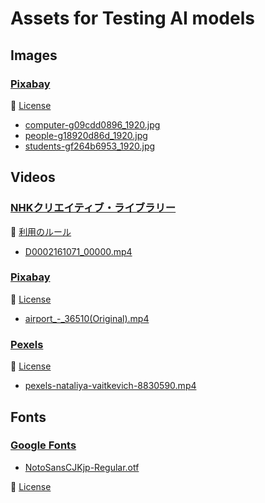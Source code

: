 # Assets for Testing AI models


## Images

### [Pixabay](https://pixabay.com/)

📌 [License](https://pixabay.com/service/license/)

- [computer-g09cdd0896_1920.jpg](https://pixabay.com/photos/computer-laptop-work-place-mouse-2982270/)
- [people-g18920d86d_1920.jpg](https://pixabay.com/photos/people-business-meeting-1979261/)
- [students-gf264b6953_1920.jpg](https://pixabay.com/photos/students-computers-laptops-smiling-1807505/)


## Videos

### [NHKクリエイティブ・ライブラリー](https://www.nhk.or.jp/archives/creative/)

📌 [利用のルール](https://www.nhk.or.jp/archives/creative/rule.html)

- [D0002161071_00000.mp4](https://www2.nhk.or.jp/archives/creative/material/view.cgi?m=D0002161071_00000)

### [Pixabay](https://pixabay.com/)

📌 [License](https://pixabay.com/service/license/)

- [airport_-_36510(Original).mp4](https://pixabay.com/videos/airport-people-crowd-busy-36510/)

### [Pexels](https://www.pexels.com/)

📌 [License](https://www.pexels.com/license/)

- [pexels-nataliya-vaitkevich-8830590.mp4](https://www.pexels.com/video/letter-blocks-and-smartphone-on-the-table-8830590/)


## Fonts

### [Google Fonts](https://fonts.google.com/)

- [NotoSansCJKjp-Regular.otf](https://github.com/googlefonts/noto-cjk)

📌 [License](https://fonts.google.com/knowledge/glossary/licensing)
